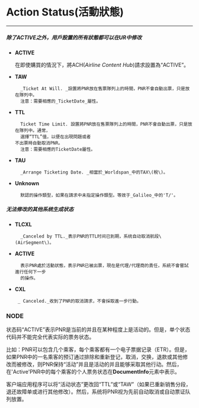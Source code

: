 # Action Status\(活動狀態\)

---

##### 除了ACTIVE之外，用戶設置的所有狀態都可以在UR中修改

* **ACTIVE**

    在即使購買的情況下，將ACH\(_Airline Content Hub_\)請求設置為“ACTIVE”。

* **TAW**

  ```
    _Ticket At Will. _設置將PNR放在售票隊列上的時間，PNR不會自動出票，只是放在隊列中。
    注意：需要相應的_TicketDate_屬性。
  ```

* **TTL**

  ```
    Ticket Time Limit. 設置將PNR放在售票隊列上的時間，PNR不會自動出票，只是放在隊列中。通常，
    選擇“TTL”值，以便在出現問題或者
  不出票時自動取消PNR。
    注意：需要相應的TicketDate屬性。
  ```

* **TAU**

  ```
    _Arrange Ticketing Date. _相當於_Worldspan_中的TAX\(稅\)。
  ```

* **Unknown**

  ```
    默認的操作類型，如果在請求中未指定操作類型。等效于_Galileo_中的'T/'。
  ```

##### 无法修改的其他系统生成状态

* **TLCXL**

  ```
    _Canceled by TTL._表示PNR的TTL时间已到期，系统自动取消航段\(AirSegment\)。
  ```

* **ACTIVE**

  ```
    表示PNR處於活動狀態，表示PNR已被出票，現在是代理/代理商的責任，系統不會嘗試進行任何下一步
    的操作。
  ```

* **CXL**

  ```
   _ Canceled._收到了PNR的取消請求，不會採取進一步行動。
  ```

### NODE

状态码“ACTIVE”表示PNR是当前的并且在某种程度上是活动的。但是，单个状态代码并不能完全代表实际的票务状态。

比如：PNR可以包含几个乘客，每个乘客都有一个电子票据记录（ETR）。但是，如果PNR中的一名乘客的预订通过排除和重新登记，取消，交换，退款或其他修改而被修改，则PNR保持“活动”并且是活动的并且能够采取其他行动。然后，在'Active'PNR中的每个乘客的个人票务状态在**DocumentInfo**元素中表示。

客户端应用程序可以将“活动状态”更改回“TTL”或“TAW”（如果已重新销售分段，退还故障单或进行其他修改）。然后，系统将PNR视为先前自动取消或自动票证队列放置。

